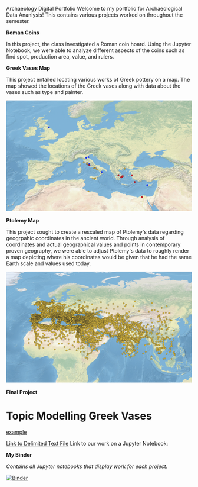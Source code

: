 Archaeology Digital Portfolio
Welcome to my portfolio for Archaeological Data Ananlysis! This contains various projects worked on throughout the semester.


**Roman Coins**

In this project, the class investigated a Roman coin hoard. Using the Jupyter Notebook, we were able to analyze different aspects of the coins such as find spot, production area, value, and rulers. 

**Greek Vases Map**

This project entailed locating various works of Greek pottery on a map. The map showed the locations of the Greek vases along with data about the vases such as type and painter.

![Greek Vases Map](https://github.com/RyWynn1220/clas299/blob/master/all_painters_map.png)

**Ptolemy Map**

This project sought to create a rescaled map of Ptolemy's data regarding geogrpahic coordinates in the ancient world. Through analysis of coordinates and actual geographical values and points in contemporary proven geography, we were able to adjust Ptolemy's data to roughly render a map depicting where his coordinates would be given that he had the same Earth scale and values used today.

![Ptolemy Rescaled Map](https://github.com/RyWynn1220/clas299/blob/master/ptolemy_rescaled.png)


**Final Project**

# Topic Modelling Greek Vases #


[example](Euthymides.cex)


[Link to Delimited Text File](http://shot.holycross.edu/ada-vases.tsv)
Link to our work on a Jupyter Notebook:


**My Binder**

*Contains all Jupyter notebooks that display work for each project.*

[![Binder](https://mybinder.org/badge_logo.svg)](https://mybinder.org/v2/gh/RyWynn1220/clas299/master)
